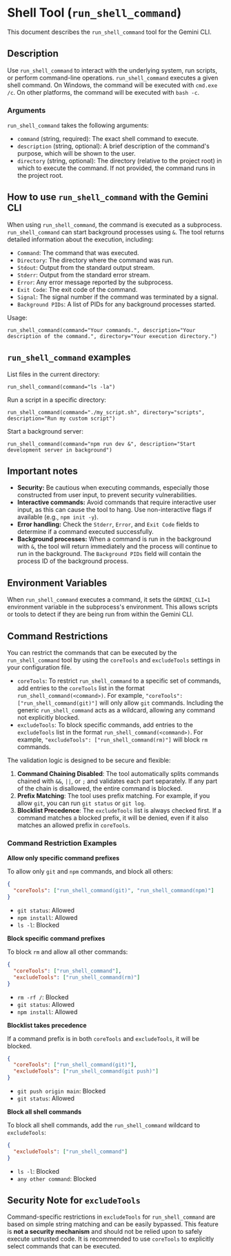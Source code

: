 # Shell Tool (`run_shell_command`)

This document describes the `run_shell_command` tool for the Gemini CLI.

## Description

Use `run_shell_command` to interact with the underlying system, run scripts, or perform command-line operations. `run_shell_command` executes a given shell command. On Windows, the command will be executed with `cmd.exe /c`. On other platforms, the command will be executed with `bash -c`.

### Arguments

`run_shell_command` takes the following arguments:

- `command` (string, required): The exact shell command to execute.
- `description` (string, optional): A brief description of the command's purpose, which will be shown to the user.
- `directory` (string, optional): The directory (relative to the project root) in which to execute the command. If not provided, the command runs in the project root.

## How to use `run_shell_command` with the Gemini CLI

When using `run_shell_command`, the command is executed as a subprocess. `run_shell_command` can start background processes using `&`. The tool returns detailed information about the execution, including:

- `Command`: The command that was executed.
- `Directory`: The directory where the command was run.
- `Stdout`: Output from the standard output stream.
- `Stderr`: Output from the standard error stream.
- `Error`: Any error message reported by the subprocess.
- `Exit Code`: The exit code of the command.
- `Signal`: The signal number if the command was terminated by a signal.
- `Background PIDs`: A list of PIDs for any background processes started.

Usage:

```
run_shell_command(command="Your commands.", description="Your description of the command.", directory="Your execution directory.")
```

## `run_shell_command` examples

List files in the current directory:

```
run_shell_command(command="ls -la")
```

Run a script in a specific directory:

```
run_shell_command(command="./my_script.sh", directory="scripts", description="Run my custom script")
```

Start a background server:

```
run_shell_command(command="npm run dev &", description="Start development server in background")
```

## Important notes

- **Security:** Be cautious when executing commands, especially those constructed from user input, to prevent security vulnerabilities.
- **Interactive commands:** Avoid commands that require interactive user input, as this can cause the tool to hang. Use non-interactive flags if available (e.g., `npm init -y`).
- **Error handling:** Check the `Stderr`, `Error`, and `Exit Code` fields to determine if a command executed successfully.
- **Background processes:** When a command is run in the background with `&`, the tool will return immediately and the process will continue to run in the background. The `Background PIDs` field will contain the process ID of the background process.

## Environment Variables

When `run_shell_command` executes a command, it sets the `GEMINI_CLI=1` environment variable in the subprocess's environment. This allows scripts or tools to detect if they are being run from within the Gemini CLI.

## Command Restrictions

You can restrict the commands that can be executed by the `run_shell_command` tool by using the `coreTools` and `excludeTools` settings in your configuration file.

- `coreTools`: To restrict `run_shell_command` to a specific set of commands, add entries to the `coreTools` list in the format `run_shell_command(<command>)`. For example, `"coreTools": ["run_shell_command(git)"]` will only allow `git` commands. Including the generic `run_shell_command` acts as a wildcard, allowing any command not explicitly blocked.
- `excludeTools`: To block specific commands, add entries to the `excludeTools` list in the format `run_shell_command(<command>)`. For example, `"excludeTools": ["run_shell_command(rm)"]` will block `rm` commands.

The validation logic is designed to be secure and flexible:

1.  **Command Chaining Disabled**: The tool automatically splits commands chained with `&&`, `||`, or `;` and validates each part separately. If any part of the chain is disallowed, the entire command is blocked.
2.  **Prefix Matching**: The tool uses prefix matching. For example, if you allow `git`, you can run `git status` or `git log`.
3.  **Blocklist Precedence**: The `excludeTools` list is always checked first. If a command matches a blocked prefix, it will be denied, even if it also matches an allowed prefix in `coreTools`.

### Command Restriction Examples

**Allow only specific command prefixes**

To allow only `git` and `npm` commands, and block all others:

```json
{
  "coreTools": ["run_shell_command(git)", "run_shell_command(npm)"]
}
```

- `git status`: Allowed
- `npm install`: Allowed
- `ls -l`: Blocked

**Block specific command prefixes**

To block `rm` and allow all other commands:

```json
{
  "coreTools": ["run_shell_command"],
  "excludeTools": ["run_shell_command(rm)"]
}
```

- `rm -rf /`: Blocked
- `git status`: Allowed
- `npm install`: Allowed

**Blocklist takes precedence**

If a command prefix is in both `coreTools` and `excludeTools`, it will be blocked.

```json
{
  "coreTools": ["run_shell_command(git)"],
  "excludeTools": ["run_shell_command(git push)"]
}
```

- `git push origin main`: Blocked
- `git status`: Allowed

**Block all shell commands**

To block all shell commands, add the `run_shell_command` wildcard to `excludeTools`:

```json
{
  "excludeTools": ["run_shell_command"]
}
```

- `ls -l`: Blocked
- `any other command`: Blocked

## Security Note for `excludeTools`

Command-specific restrictions in
`excludeTools` for `run_shell_command` are based on simple string matching and can be easily bypassed. This feature is **not a security mechanism** and should not be relied upon to safely execute untrusted code. It is recommended to use `coreTools` to explicitly select commands
that can be executed.
